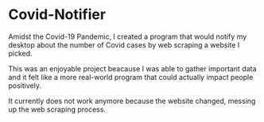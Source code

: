 # Covid-Notifier
Amidst the Covid-19 Pandemic, I created a program that would notify my desktop about the number of Covid cases by web scraping a website I picked. 

This was an enjoyable project beacause I was able to gather important data and it felt like a more real-world program that could actually impact people positively. 

It currently does not work anymore because the website changed, messing up the web scraping process. 
